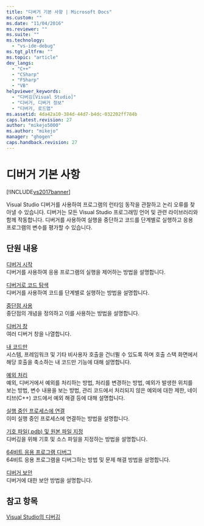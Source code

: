 ```yaml
---
title: "디버거 기본 사항 | Microsoft Docs"
ms.custom: ""
ms.date: "11/04/2016"
ms.reviewer: ""
ms.suite: ""
ms.technology: 
  - "vs-ide-debug"
ms.tgt_pltfrm: ""
ms.topic: "article"
dev_langs: 
  - "C++"
  - "CSharp"
  - "FSharp"
  - "VB"
helpviewer_keywords: 
  - "디버깅[Visual Studio]"
  - "디버거, 디버거 정보"
  - "디버거, 로드맵"
ms.assetid: 4da42a10-384d-44d7-b4dc-032202ff784b
caps.latest.revision: 27
author: "mikejo5000"
ms.author: "mikejo"
manager: "ghogen"
caps.handback.revision: 27
---
```

# 디버거 기본 사항
[!INCLUDE[vs2017banner](../code-quality/includes/vs2017banner.md)]

Visual Studio 디버거를 사용하여 프로그램의 런타임 동작을 관찰하고 논리 오류를 찾아낼 수 있습니다. 디버거는 모든 Visual Studio 프로그래밍 언어 및 관련 라이브러리와 함께 작동합니다. 디버거를 사용하여 실행을 중단하고 코드를 단계별로 실행하고 응용 프로그램의 변수를 평가할 수 있습니다.  
  
## 단원 내용  
 [디버거 시작](../debugger/getting-started-with-the-debugger.md)  
 디버거를 사용하여 응용 프로그램의 실행을 제어하는 방법을 설명합니다.  
  
 [디버거로 코드 탐색](../debugger/navigating-through-code-with-the-debugger.md)  
 디버거를 사용하여 코드를 단계별로 실행하는 방법을 설명합니다.  
  
 [중단점 사용](../debugger/using-breakpoints.md)  
 중단점의 개념을 정의하고 이를 사용하는 방법을 설명합니다.  
  
 [디버거 창](../debugger/debugger-windows.md)  
 여러 디버거 창을 나열합니다.  
  
 [내 코드만](../debugger/just-my-code.md)  
 시스템, 프레임워크 및 기타 비사용자 호출을 건너뛸 수 있도록 하며 호출 스택 화면에서 해당 호출을 축소하는 내 코드만 기능에 대해 설명합니다.  
  
 [예외 처리](../debugger/managing-exceptions-with-the-debugger.md)  
 예외, 디버거에서 예외를 처리하는 방법, 처리를 변경하는 방법, 예외가 발생한 위치를 보는 방법, 변수 내용을 보는 방법, 관리 코드에서 처리되지 않은 예외에 대한 제한, 네이티브\(C\+\+\) 코드에서 예외 해결 등에 대해 설명합니다.  
  
 [실행 중인 프로세스에 연결](../debugger/attach-to-running-processes-with-the-visual-studio-debugger.md)  
 이미 실행 중인 프로세스에 연결하는 방법을 설명합니다.  
  
 [기호 파일\(.pdb\) 및 원본 파일 지정](../debugger/specify-symbol-dot-pdb-and-source-files-in-the-visual-studio-debugger.md)  
 디버깅을 위해 기호 및 소스 파일을 지정하는 방법을 설명합니다.  
  
 [64비트 응용 프로그램 디버그](../debugger/debug-64-bit-applications.md)  
 64비트 응용 프로그램을 디버그하는 방법 및 문제 해결 방법을 설명합니다.  
  
 [디버거 보안](../debugger/debugger-security.md)  
 디버거에 대한 보안 방법을 설명합니다.  
  
## 참고 항목  
 [Visual Studio의 디버깅](../debugger/debugging-in-visual-studio.md)